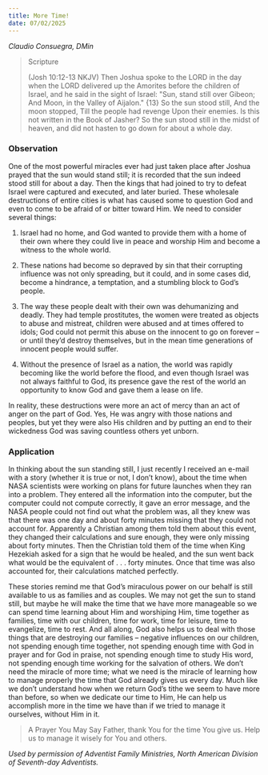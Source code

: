 ```yaml
---
title: More Time!
date: 07/02/2025
---
```


_Claudio Consuegra, DMin_

> <p>Scripture</p>
> (Josh 10:12-13 NKJV) Then Joshua spoke to the LORD in the day when the LORD delivered up the Amorites before the children of Israel, and he said in the sight of Israel: "Sun, stand still over Gibeon; And Moon, in the Valley of Aijalon." {13} So the sun stood still, And the moon stopped, Till the people had revenge Upon their enemies. Is this not written in the Book of Jasher? So the sun stood still in the midst of heaven, and did not hasten to go down for about a whole day.

### Observation

One of the most powerful miracles ever had just taken place after Joshua prayed that the sun would stand still; it is recorded that the sun indeed stood still for about a day. Then the kings that had joined to try to defeat Israel were captured and executed, and later buried. These wholesale destructions of entire cities is what has caused some to question God and even to come to be afraid of or bitter toward Him. We need to consider several things:

1. Israel had no home, and God wanted to provide them with a home of their own where they could live in peace and worship Him and become a witness to the whole world.

2. These nations had become so depraved by sin that their corrupting influence was not only spreading, but it could, and in some cases did, become a hindrance, a temptation, and a stumbling block to God’s people.

3. The way these people dealt with their own was dehumanizing and deadly. They had temple prostitutes, the women were treated as objects to abuse and mistreat, children were abused and at times offered to idols; God could not permit this abuse on the innocent to go on forever – or until they’d destroy themselves, but in the mean time generations of innocent people would suffer.

4. Without the presence of Israel as a nation, the world was rapidly becoming like the world before the flood, and even though Israel was not always faithful to God, its presence gave the rest of the world an opportunity to know God and gave them a lease on life.

In reality, these destructions were more an act of mercy than an act of anger on the part of God. Yes, He was angry with those nations and peoples, but yet they were also His children and by putting an end to their wickedness God was saving countless others yet unborn.

### Application

In thinking about the sun standing still, I just recently I received an e-mail with a story (whether it is true or not, I don’t know), about the time when NASA scientists were working on plans for future launches when they ran into a problem. They entered all the information into the computer, but the computer could not compute correctly, it gave an error message, and the NASA people could not find out what the problem was, all they knew was that there was one day and about forty minutes missing that they could not account for. Apparently a Christian among them told them about this event, they changed their calculations and sure enough, they were only missing about forty minutes. Then the Christian told them of the time when King Hezekiah asked for a sign that he would be healed, and the sun went back what would be the equivalent of . . . forty minutes. Once that time was also accounted for, their calculations matched perfectly.

These stories remind me that God’s miraculous power on our behalf is still available to us as families and as couples. We may not get the sun to stand still, but maybe he will make the time that we have more manageable so we can spend time learning about Him and worshiping Him, time together as families, time with our children, time for work, time for leisure, time to evangelize, time to rest. And all along, God also helps us to deal with those things that are destroying our families – negative influences on our children, not spending enough time together, not spending enough time with God in prayer and for God in praise, not spending enough time to study His word, not spending enough time working for the salvation of others. We don’t need the miracle of more time; what we need is the miracle of learning how to manage properly the time that God already gives us every day. Much like we don’t understand how when we return God’s tithe we seem to have more than before, so when we dedicate our time to Him, He can help us accomplish more in the time we have than if we tried to manage it ourselves, without Him in it.

> <callout>A Prayer You May Say</callout>
> Father, thank You for the time You give us. Help us to manage it wisely for You and others.

_Used by permission of Adventist Family Ministries, North American Division of Seventh-day Adventists._